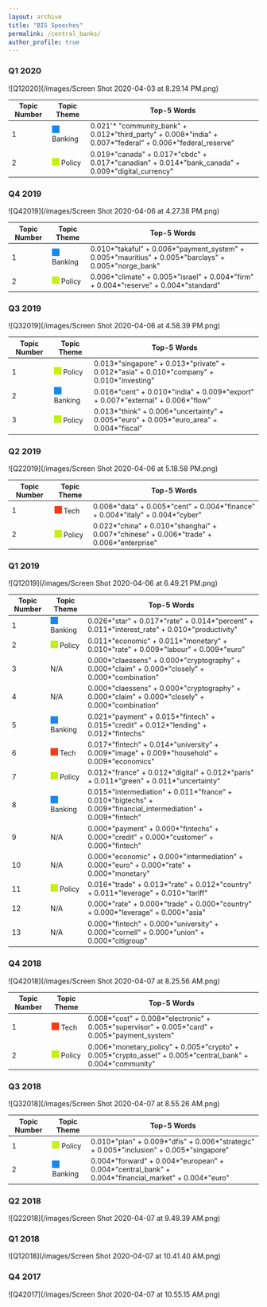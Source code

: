 ```yaml
---
layout: archive
title: "BIS Speeches"
permalink: /central_banks/
author_profile: true
---
```


### Q1 2020
![Q12020](/images/Screen Shot 2020-04-03 at 8.29.14 PM.png)

| Topic Number            | Topic Theme   |   Top-5 Words                                                           |
| --------         | ------ | ------------------------------------------------------------ |
| 1    | ![blue](/images/blue.png) Banking  | 0.021'* "community_bank" + 0.012*"third_party" + 0.008*"india" + 0.007*"federal" + 0.006*"federal_reserve" |
| 2    | ![green](/images/green.png) Policy   | 0.019*"canada" + 0.017*"cbdc" + 0.017*"canadian" + 0.014*"bank_canada" + 0.009*"digital_currency"|


### Q4 2019
![Q42019](/images/Screen Shot 2020-04-06 at 4.27.38 PM.png)

| Topic Number            | Topic Theme   |   Top-5 Words                                                           |
| --------         | ------ | ------------------------------------------------------------ |
| 1    | ![blue](/images/blue.png) Banking  | 0.010*"takaful" + 0.006*"payment_system" + 0.005*"mauritius" + 0.005*"barclays" + 0.005*"norge_bank" |
| 2    | ![green](/images/green.png) Policy   | 0.006*"climate" + 0.005*"israel" + 0.004*"firm" + 0.004*"reserve" + 0.004*"standard"|


### Q3 2019
![Q32019](/images/Screen Shot 2020-04-06 at 4.58.39 PM.png)

| Topic Number            | Topic Theme   |   Top-5 Words                                                           |
| --------         | ------ | ------------------------------------------------------------ |
| 1    |  ![green](/images/green.png) Policy | 0.013*"singapore" + 0.013*"private" + 0.012*"asia" + 0.010*"company" + 0.010*"investing"  |
| 2    |  ![blue](/images/blue.png) Banking  | 0.016*"cent" + 0.010*"india" + 0.009*"export" + 0.007*"external" + 0.006*"flow" |
| 3    | ![green](/images/green.png) Policy  | 0.013*"think" + 0.006*"uncertainty" + 0.005*"euro" + 0.005*"euro_area" + 0.004*"fiscal" 


### Q2 2019
![Q22019](/images/Screen Shot 2020-04-06 at 5.18.58 PM.png)


| Topic Number            | Topic Theme   |   Top-5 Words                                                           |
| --------         | ------ | ------------------------------------------------------------ |
| 1    | ![red](/images/red.png) Tech |  0.006*"data" + 0.005*"cent" + 0.004*"finance" + 0.004*"italy" + 0.004*"cyber"  |
| 2    |  ![green](/images/green.png) Policy  | 0.022*"china" + 0.010*"shanghai" + 0.007*"chinese" + 0.006*"trade" + 0.006*"enterprise" |


### Q1 2019 
![Q12019](/images/Screen Shot 2020-04-06 at 6.49.21 PM.png)

| Topic Number            | Topic Theme   |   Top-5 Words                                                           |
| --------         | ------ | ------------------------------------------------------------ |
| 1    | ![blue](/images/blue.png) Banking  | 0.026*"star" + 0.017*"rate" + 0.014*"percent" + 0.011*"interest_rate" + 0.010*"productivity"   |
| 2    | ![green](/images/green.png) Policy   | 0.011*"economic" + 0.011*"monetary" + 0.010*"rate" + 0.009*"labour" + 0.009*"euro"  |
| 3 |  N/A  | 0.000*"claessens" + 0.000*"cryptography" + 0.000*"claim" + 0.000*"closely" + 0.000*"combination"
| 4 | N/A  | 0.000*"claessens" + 0.000*"cryptography" + 0.000*"claim" + 0.000*"closely" + 0.000*"combination"
| 5 | ![blue](/images/blue.png) Banking  | 0.021*"payment" + 0.015*"fintech" + 0.015*"credit" + 0.012*"lending" + 0.012*"fintechs" 
| 6 |  ![red](/images/red.png) Tech  | 0.017*"fintech" + 0.014*"university" + 0.009*"image" + 0.009*"household" + 0.009*"economics" 
| 7 |  ![green](/images/green.png) Policy  | 0.012*"france" + 0.012*"digital" + 0.012*"paris" + 0.011*"green" + 0.011*"uncertainty"
| 8 |  ![blue](/images/blue.png) Banking  | 0.015*"intermediation" + 0.011*"france" + 0.010*"bigtechs" + 0.009*"financial_intermediation" + 0.009*"fintech" 
| 9 | N/A   | 0.000*"payment" + 0.000*"fintechs" + 0.000*"credit" + 0.000*"customer" + 0.000*"fintech" 
| 10 |   N/A  | 0.000*"economic" + 0.000*"intermediation" + 0.000*"euro" + 0.000*"rate" + 0.000*"monetary"
| 11 | ![green](/images/green.png) Policy   | 0.016*"trade" + 0.013*"rate" + 0.012*"country" + 0.011*"leverage" + 0.010*"tariff" 
| 12 | N/A | 0.000*"rate" + 0.000*"trade" + 0.000*"country" + 0.000*"leverage" + 0.000*"asia"
| 13 |  N/A  | 0.000*"fintech" + 0.000*"university" + 0.000*"cornell" + 0.000*"union" + 0.000*"citigroup"


### Q4 2018
![Q42018](/images/Screen Shot 2020-04-07 at 8.25.56 AM.png)

| Topic Number            | Topic Theme   |   Top-5 Words                                                           |
| --------         | ------ | ------------------------------------------------------------ |
| 1    | ![red](/images/red.png) Tech  |  0.008*"cost" + 0.008*"electronic" + 0.005*"supervisor" + 0.005*"card" + 0.005*"payment_system"   |
| 2    | ![green](/images/green.png) Policy   | 0.006*"monetary_policy" + 0.005*"crypto" + 0.005*"crypto_asset" + 0.005*"central_bank" + 0.004*"community" |


### Q3 2018 
![Q32018](/images/Screen Shot 2020-04-07 at 8.55.26 AM.png)

| Topic Number            | Topic Theme   |   Top-5 Words                                                           |
| --------         | ------ | ------------------------------------------------------------ |
| 1    |  ![green](/images/green.png) Policy | 0.010*"plan" + 0.009*"dfis" + 0.006*"strategic" + 0.005*"inclusion" + 0.005*"singapore" |
| 2    |  ![blue](/images/blue.png) Banking  |0.004*"forward" + 0.004*"european" + 0.004*"central_bank" + 0.004*"financial_market" + 0.004*"euro" |



### Q2 2018
![Q22018](/images/Screen Shot 2020-04-07 at 9.49.39 AM.png)

### Q1 2018
![Q12018](/images/Screen Shot 2020-04-07 at 10.41.40 AM.png)

### Q4 2017
![Q42017](/images/Screen Shot 2020-04-07 at 10.55.15 AM.png)
